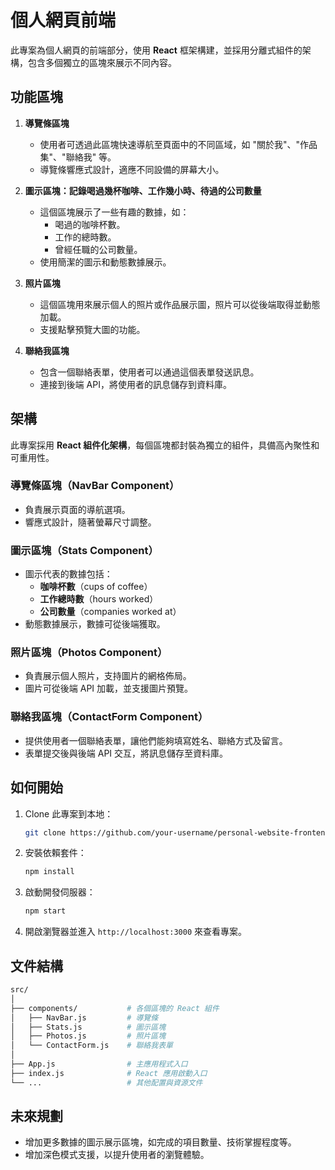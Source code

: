 # 個人網頁前端

此專案為個人網頁的前端部分，使用 **React** 框架構建，並採用分離式組件的架構，包含多個獨立的區塊來展示不同內容。

## 功能區塊

1. **導覽條區塊**  
   - 使用者可透過此區塊快速導航至頁面中的不同區域，如 "關於我"、"作品集"、"聯絡我" 等。
   - 導覽條響應式設計，適應不同設備的屏幕大小。

2. **圖示區塊：記錄喝過幾杯咖啡、工作幾小時、待過的公司數量**  
   - 這個區塊展示了一些有趣的數據，如：
     - 喝過的咖啡杯數。
     - 工作的總時數。
     - 曾經任職的公司數量。
   - 使用簡潔的圖示和動態數據展示。

3. **照片區塊**  
   - 這個區塊用來展示個人的照片或作品展示圖，照片可以從後端取得並動態加載。
   - 支援點擊預覽大圖的功能。

4. **聯絡我區塊**  
   - 包含一個聯絡表單，使用者可以通過這個表單發送訊息。
   - 連接到後端 API，將使用者的訊息儲存到資料庫。

## 架構

此專案採用 **React 組件化架構**，每個區塊都封裝為獨立的組件，具備高內聚性和可重用性。

### 導覽條區塊（NavBar Component）
- 負責展示頁面的導航選項。
- 響應式設計，隨著螢幕尺寸調整。

### 圖示區塊（Stats Component）
- 圖示代表的數據包括：
  - **咖啡杯數**（cups of coffee）
  - **工作總時數**（hours worked）
  - **公司數量**（companies worked at）
- 動態數據展示，數據可從後端獲取。

### 照片區塊（Photos Component）
- 負責展示個人照片，支持圖片的網格佈局。
- 圖片可從後端 API 加載，並支援圖片預覽。

### 聯絡我區塊（ContactForm Component）
- 提供使用者一個聯絡表單，讓他們能夠填寫姓名、聯絡方式及留言。
- 表單提交後與後端 API 交互，將訊息儲存至資料庫。

## 如何開始

1. Clone 此專案到本地：
   ```bash
   git clone https://github.com/your-username/personal-website-frontend.git
   ```

2. 安裝依賴套件：
   ```bash
   npm install
   ```

3. 啟動開發伺服器：
   ```bash
   npm start
   ```

4. 開啟瀏覽器並進入 `http://localhost:3000` 來查看專案。

## 文件結構

```bash
src/
│
├── components/           # 各個區塊的 React 組件
│   ├── NavBar.js         # 導覽條
│   ├── Stats.js          # 圖示區塊
│   ├── Photos.js         # 照片區塊
│   └── ContactForm.js    # 聯絡我表單
│
├── App.js                # 主應用程式入口
├── index.js              # React 應用啟動入口
└── ...                   # 其他配置與資源文件
```

## 未來規劃

- 增加更多數據的圖示展示區塊，如完成的項目數量、技術掌握程度等。
- 增加深色模式支援，以提升使用者的瀏覽體驗。
